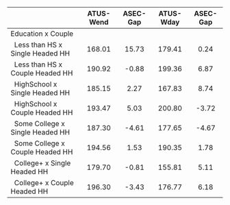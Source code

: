
|                      |    ATUS-Wend |     ASEC-Gap |    ATUS-Wday |     ASEC-Gap |
| -------------------- | :----------: | :----------: | :----------: | :----------: |
| Education x Couple   |              |              |              |              |
| &nbsp;&nbsp;Less than HS x Single Headed HH |       168.01 |        15.73 |       179.41 |         0.24 |
| &nbsp;&nbsp;Less than HS x Couple Headed HH |       190.92 |        -0.88 |       199.36 |         6.87 |
| &nbsp;&nbsp;HighSchool x Single Headed HH |       185.15 |         2.27 |       167.83 |         8.74 |
| &nbsp;&nbsp;HighSchool x Couple Headed HH |       193.47 |         5.03 |       200.80 |        -3.72 |
| &nbsp;&nbsp;Some College x Single Headed HH |       187.30 |        -4.61 |       177.65 |        -4.67 |
| &nbsp;&nbsp;Some College x Couple Headed HH |       194.56 |         1.53 |       190.35 |         1.78 |
| &nbsp;&nbsp;College+ x Single Headed HH |       179.70 |        -0.81 |       155.81 |         5.11 |
| &nbsp;&nbsp;College+ x Couple Headed HH |       196.30 |        -3.43 |       176.77 |         6.18 |

